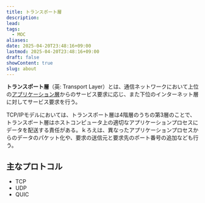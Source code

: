 ```yaml
---
title: トランスポート層
description: 
lead: 
tags:
  - MOC
aliases: 
date: 2025-04-20T23:48:16+09:00
lastmod: 2025-04-20T23:48:16+09:00
draft: false
showContent: true
slug: about
---
```

**トランスポート層**（英: Transport Layer）とは、通信ネットワークにおいて上位の[アプリケーション層](../application/アプリケーション層.md)からのサービス要求に応じ、また下位のインターネット層に対してサービス要求を行う。

TCP/IPモデルにおいては、トランスポート層は4階層のうちの第3層のことで、トランスポート層はホストコンピュータ上の適切なアプリケーションプロセスにデータを配送する責任がある。ｋろえは、異なったアプリケーションプロセスからのデータのパケット化や、要求の送信元と要求先のポート番号の追加なども行う。

## 主なプロトコル
- TCP
- UDP
- QUIC